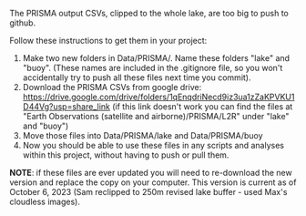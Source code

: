The PRISMA output CSVs, clipped to the whole lake, are too big to push to github.

Follow these instructions to get them in your project:
1. Make two new folders in Data/PRISMA/. Name these folders "lake" and "buoy". (These names are included in the .gitignore file, so you won't accidentally try to push all these files next time you commit).
2. Download the PRISMA CSVs from google drive: https://drive.google.com/drive/folders/1qEnqdriNecd9iz3ua1zZaKPVKU1D44Vg?usp=share_link
(if this link doesn't work you can find the files at "Earth Observations (satellite and airborne)/PRISMA/L2R" under "lake" and "buoy")
3. Move those files into Data/PRISMA/lake and Data/PRISMA/buoy
4. Now you should be able to use these files in any scripts and analyses within this project, without having to push or pull them.

**NOTE**: if these files are ever updated you will need to re-download the new version and replace the copy on your computer. This version is current as of October 6, 2023 (Sam reclipped to 250m revised lake buffer - used Max's cloudless images).